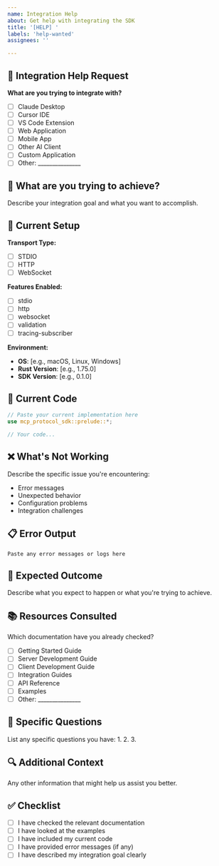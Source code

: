 ```yaml
---
name: Integration Help
about: Get help with integrating the SDK
title: '[HELP] '
labels: 'help-wanted'
assignees: ''

---
```


## 🤝 Integration Help Request

**What are you trying to integrate with?**
- [ ] Claude Desktop
- [ ] Cursor IDE
- [ ] VS Code Extension
- [ ] Web Application
- [ ] Mobile App
- [ ] Other AI Client
- [ ] Custom Application
- [ ] Other: _______________

## 🎯 What are you trying to achieve?
Describe your integration goal and what you want to accomplish.

## 🔧 Current Setup
**Transport Type:**
- [ ] STDIO
- [ ] HTTP
- [ ] WebSocket

**Features Enabled:**
- [ ] stdio
- [ ] http
- [ ] websocket
- [ ] validation
- [ ] tracing-subscriber

**Environment:**
- **OS**: [e.g., macOS, Linux, Windows]
- **Rust Version**: [e.g., 1.75.0]
- **SDK Version**: [e.g., 0.1.0]

## 📝 Current Code
```rust
// Paste your current implementation here
use mcp_protocol_sdk::prelude::*;

// Your code...
```

## ❌ What's Not Working
Describe the specific issue you're encountering:
- Error messages
- Unexpected behavior
- Configuration problems
- Integration challenges

## 📋 Error Output
```
Paste any error messages or logs here
```

## 🎯 Expected Outcome
Describe what you expect to happen or what you're trying to achieve.

## 📚 Resources Consulted
Which documentation have you already checked?
- [ ] Getting Started Guide
- [ ] Server Development Guide
- [ ] Client Development Guide
- [ ] Integration Guides
- [ ] API Reference
- [ ] Examples
- [ ] Other: _______________

## 🤔 Specific Questions
List any specific questions you have:
1. 
2. 
3. 

## 🔍 Additional Context
Any other information that might help us assist you better.

## ✅ Checklist
- [ ] I have checked the relevant documentation
- [ ] I have looked at the examples
- [ ] I have included my current code
- [ ] I have provided error messages (if any)
- [ ] I have described my integration goal clearly
